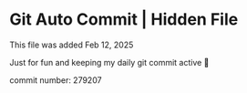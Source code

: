 # Git Auto Commit | Hidden File

This file was added Feb 12, 2025

Just for fun and keeping my daily git commit active 🤪

commit number: 279207
